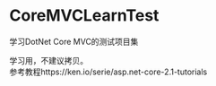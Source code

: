 # CoreMVCLearnTest
学习DotNet Core MVC的测试项目集
  
  学习用，不建议拷贝。  
  参考教程https://ken.io/serie/asp.net-core-2.1-tutorials
